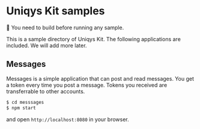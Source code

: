 # Uniqys Kit samples

:memo: You need to build before running any sample.

This is a sample directory of Uniqys Kit.
The following applications are included.
We will add more later.

## Messages

Messages is a simple application that can post and read messages.
You get a token every time you post a message.
Tokens you received are transferrable to other accounts.

```sh
$ cd messsages
$ npm start
```

and open `http://localhost:8080` in your browser.
